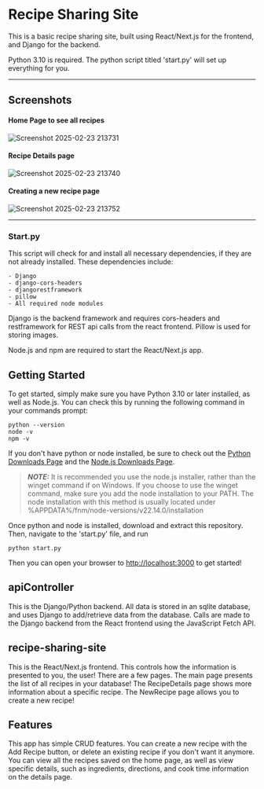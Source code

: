 # Recipe Sharing Site

This is a basic recipe sharing site, built using React/Next.js for the frontend, and Django for the backend.

Python 3.10 is required. The python script titled 'start.py' will set up everything for you.

<hr>

## Screenshots

#### Home Page to see all recipes
![Screenshot 2025-02-23 213731](https://github.com/user-attachments/assets/fd837fe8-344e-4249-820f-8f49a0a4c23f)

#### Recipe Details page
![Screenshot 2025-02-23 213740](https://github.com/user-attachments/assets/e5d61ed9-228b-4481-b7b5-0a8f90e79aa1)

#### Creating a new recipe page
![Screenshot 2025-02-23 213752](https://github.com/user-attachments/assets/8d1b85e3-be10-4939-a6cf-e558752f0921)

<hr>

### Start.py

This script will check for and install all necessary dependencies, if they are not already installed.
These dependencies include:

    - Django
    - django-cors-headers
    - djangorestframework
    - pillow
    - All required node modules

Django is the backend framework and requires cors-headers and restframework for REST api calls from the react frontend. Pillow is used for storing images.

Node.js and npm are required to start the React/Next.js app.

## Getting Started

To get started, simply make sure you have Python 3.10 or later installed, as well as Node.js. You can check this by running the following command in your commands prompt:

    python --version
    node -v
    npm -v

If you don't have python or node installed, be sure to check out the [Python Downloads Page](https://www.python.org/downloads/) and the [Node.js Downloads Page](https://nodejs.org/en/download).

> **_NOTE:_** It is recommended you use the node.js installer, rather than the winget command if on Windows. If you choose to use the winget command, make sure you add the node installation to your PATH. The node installation with this method is usually located under %APPDATA%/fnm/node-versions/v22.14.0/installation

Once python and node is installed, download and extract this repository. Then, navigate to the 'start.py' file, and run

    python start.py

Then you can open your browser to [http://localhost:3000](http://localhost:3000) to get started!

## apiController

This is the Django/Python backend. All data is stored in an sqlite database, and uses Django to add/retrieve data from the database. Calls are made to the Django backend from the React frontend using the JavaScript Fetch API.

## recipe-sharing-site

This is the React/Next.js frontend. This controls how the information is presented to you, the user! There are a few pages. The main page presents the list of all recipes in your database! The RecipeDetails page shows more information about a specific recipe. The NewRecipe page allows you to create a new recipe!

## Features

This app has simple CRUD features. You can create a new recipe with the Add Recipe button, or delete an existing recipe if you don't want it anymore. You can view all the recipes saved on the home page, as well as view specific details, such as ingredients, directions, and cook time information on the details page.
